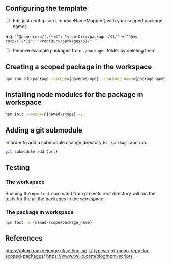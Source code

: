 ## Configuring the template

- [ ] Edit jest.config.json ['moduleNameMapper'] with your scoped package names

e.g. `"^@acme-corp/(.\*)$": "<rootDir>/packages/$1/"` -> `"^@my-corp/(.\*)$": "<rootDir>/packages/$1/"`

- [ ] Remove example packages from `./packages` folder by deleting them

## Creating a scoped package in the workspace

```bash
npm run add-package --scope={named=scope} --package_name={package_name}
```

## Installing node modules for the package in workspace

```bash
npm init --scope=@{named-scope} -y
```

## Adding a git submodule

In order to add a submodule change directory to `./package` and run:

```bash
git submodule add {url}
```

## Testing

### The workspace

Running the `npm test` command from projects root directory will run the tests for the all the packages in the workspace.

### The package in workspace

```bash
npm test -w {named-scope/package_name}
```

## References

https://blog.frankdejonge.nl/setting-up-a-typescript-mono-repo-for-scoped-packages/
https://www.twilio.com/blog/npm-scripts
